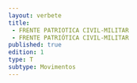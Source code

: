 ```yaml
---
layout: verbete
title:
 - FRENTE PATRIOTICA CIVIL-MILITAR
 - FRENTE PATRIÓTICA CIVIL-MILITAR
published: true
edition: 1  
type: T
subtype: Movimentos
---
```



